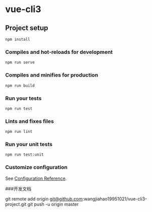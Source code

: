# vue-cli3

## Project setup
```
npm install
```

### Compiles and hot-reloads for development
```
npm run serve
```

### Compiles and minifies for production
```
npm run build
```

### Run your tests
```
npm run test
```

### Lints and fixes files
```
npm run lint
```

### Run your unit tests
```
npm run test:unit
```

### Customize configuration
See [Configuration Reference](https://cli.vuejs.org/config/).



###开发文档



git remote add origin git@github.com:wangjiahao19951021/vue-cli3-project.git
 git push -u origin master

<!-- git remote -v git remote rm origin  // 不成功的话删除添加的远程地址 -->
